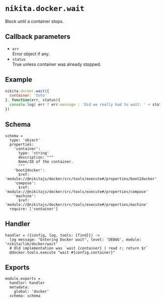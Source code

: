 
# `nikita.docker.wait`

Block until a container stops.

## Callback parameters

* `err`   
  Error object if any.   
* `status`   
  True unless container was already stopped.

## Example

```javascript
nikita.docker.wait({
  container: 'toto'
}, function(err, status){
  console.log( err ? err.message : 'Did we really had to wait: ' + status);
})
```

## Schema

    schema =
      type: 'object'
      properties:
        'container':
          type: 'string'
          description: """
          Name/ID of the container.
          """
        'boot2docker':
          $ref: 'module://@nikitajs/docker/src/tools/execute#/properties/boot2docker'
        'compose':
          $ref: 'module://@nikitajs/docker/src/tools/execute#/properties/compose'
        'machine':
          $ref: 'module://@nikitajs/docker/src/tools/execute#/properties/machine'
      require: ['container']

## Handler

    handler = ({config, log, tools: {find}}) ->
      log message: "Entering Docker wait", level: 'DEBUG', module: 'nikita/lib/docker/wait'
      # Old implementation was `wait {container} | read r; return $r`
      @docker.tools.execute "wait #{config.container}"

## Exports

    module.exports =
      handler: handler
      metadata:
        global: 'docker'
      schema: schema
